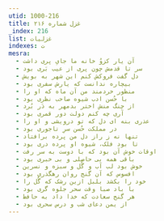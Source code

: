 ```yaml
---
utid: 1000-216
title: غزل شماره ۲۱۶
_index: 216
list: غزلیات
indexes: ت
mesra:
  - آن یار کزوُ خانه ما جایِ پری داشت
  - سر تا قدمش چون پری از عیب بَری بود
  - دل گفت فروکش کنم این شهر به بویش
  - بیچاره ندانست که یارش سفری بود
  - منظور خردمند من آن ماه که او را
  - با حُسن ادب شیوه صاحب نظری بود
  - از چنگ منش اختر بدمهر به دَر بُرد
  - آری چه کنم دولت دور قمری بود
  - عذری بنه ای دل که تو درویشی و او را
  - در مملکت حُسن سرِ تاجوری بود
  - تنها نه ز راز دل من پرده برافتاد
  - تا بود فلک، شیوه او پرده دری بود
  - اوقات خوش آن بود که با دوست به سر رفت
  - باقی همه بی حاصلی و بی خبری بود
  - خوش بود لب آب و گُل و سبزه و نسرین
  - افسوس که آن گنج روان رهگذری بود
  - خود را بکشد بلبل ازین رشک که گُل را
  - با باد صبا وقت سحر جلوه گری بود
  - هر گنج سعادت که خدا داد به حافظ
  - از یمن دعای شب و درس سحری بود
---
```

